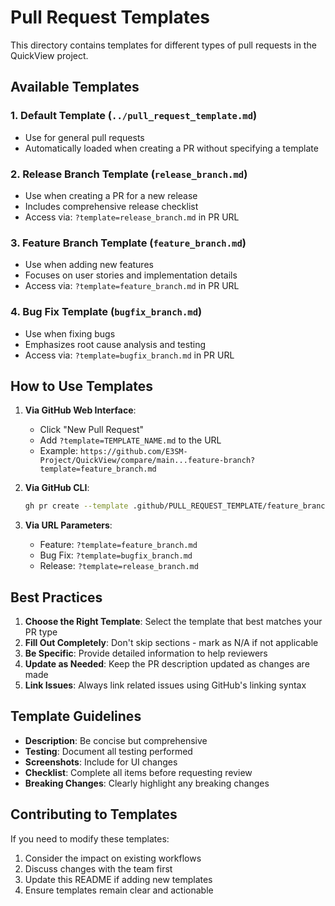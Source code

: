 # Pull Request Templates

This directory contains templates for different types of pull requests in the
QuickView project.

## Available Templates

### 1. Default Template (`../pull_request_template.md`)

- Use for general pull requests
- Automatically loaded when creating a PR without specifying a template

### 2. Release Branch Template (`release_branch.md`)

- Use when creating a PR for a new release
- Includes comprehensive release checklist
- Access via: `?template=release_branch.md` in PR URL

### 3. Feature Branch Template (`feature_branch.md`)

- Use when adding new features
- Focuses on user stories and implementation details
- Access via: `?template=feature_branch.md` in PR URL

### 4. Bug Fix Template (`bugfix_branch.md`)

- Use when fixing bugs
- Emphasizes root cause analysis and testing
- Access via: `?template=bugfix_branch.md` in PR URL

## How to Use Templates

1. **Via GitHub Web Interface**:

   - Click "New Pull Request"
   - Add `?template=TEMPLATE_NAME.md` to the URL
   - Example:
     `https://github.com/E3SM-Project/QuickView/compare/main...feature-branch?template=feature_branch.md`

2. **Via GitHub CLI**:

   ```bash
   gh pr create --template .github/PULL_REQUEST_TEMPLATE/feature_branch.md
   ```

3. **Via URL Parameters**:
   - Feature: `?template=feature_branch.md`
   - Bug Fix: `?template=bugfix_branch.md`
   - Release: `?template=release_branch.md`

## Best Practices

1. **Choose the Right Template**: Select the template that best matches your PR
   type
2. **Fill Out Completely**: Don't skip sections - mark as N/A if not applicable
3. **Be Specific**: Provide detailed information to help reviewers
4. **Update as Needed**: Keep the PR description updated as changes are made
5. **Link Issues**: Always link related issues using GitHub's linking syntax

## Template Guidelines

- **Description**: Be concise but comprehensive
- **Testing**: Document all testing performed
- **Screenshots**: Include for UI changes
- **Checklist**: Complete all items before requesting review
- **Breaking Changes**: Clearly highlight any breaking changes

## Contributing to Templates

If you need to modify these templates:

1. Consider the impact on existing workflows
2. Discuss changes with the team first
3. Update this README if adding new templates
4. Ensure templates remain clear and actionable
